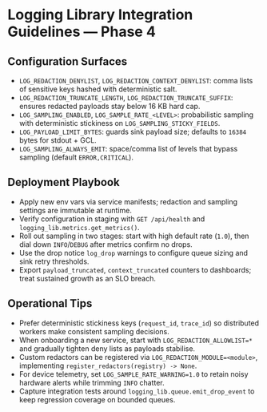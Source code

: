 # Logging Library Integration Guidelines — Phase 4

## Configuration Surfaces
- `LOG_REDACTION_DENYLIST`, `LOG_REDACTION_CONTEXT_DENYLIST`: comma lists of sensitive keys hashed with deterministic salt.
- `LOG_REDACTION_TRUNCATE_LENGTH`, `LOG_REDACTION_TRUNCATE_SUFFIX`: ensures redacted payloads stay below 16 KB hard cap.
- `LOG_SAMPLING_ENABLED`, `LOG_SAMPLE_RATE_<LEVEL>`: probabilistic sampling with deterministic stickiness on `LOG_SAMPLING_STICKY_FIELDS`.
- `LOG_PAYLOAD_LIMIT_BYTES`: guards sink payload size; defaults to `16384` bytes for stdout + GCL.
- `LOG_SAMPLING_ALWAYS_EMIT`: space/comma list of levels that bypass sampling (default `ERROR,CRITICAL`).

## Deployment Playbook
- Apply new env vars via service manifests; redaction and sampling settings are immutable at runtime.
- Verify configuration in staging with `GET /api/health` and `logging_lib.metrics.get_metrics()`.
- Roll out sampling in two stages: start with high default rate (`1.0`), then dial down `INFO`/`DEBUG` after metrics confirm no drops.
- Use the drop notice `log_drop` warnings to configure queue sizing and sink retry thresholds.
- Export `payload_truncated`, `context_truncated` counters to dashboards; treat sustained growth as an SLO breach.

## Operational Tips
- Prefer deterministic stickiness keys (`request_id`, `trace_id`) so distributed workers make consistent sampling decisions.
- When onboarding a new service, start with `LOG_REDACTION_ALLOWLIST=*` and gradually tighten deny lists as payloads stabilise.
- Custom redactors can be registered via `LOG_REDACTION_MODULE=<module>`, implementing `register_redactors(registry) -> None`.
- For device telemetry, set `LOG_SAMPLE_RATE_WARNING=1.0` to retain noisy hardware alerts while trimming `INFO` chatter.
- Capture integration tests around `logging_lib.queue.emit_drop_event` to keep regression coverage on bounded queues.

